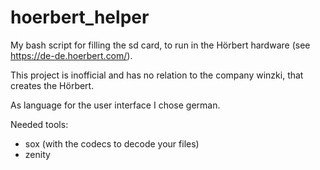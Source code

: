 # hoerbert_helper
My bash script for filling the sd card, to run in the Hörbert hardware (see https://de-de.hoerbert.com/).

This project is inofficial and has no relation to the company winzki, that creates the Hörbert.

As language for the user interface I chose german.

Needed tools:
* sox (with the codecs to decode your files)
* zenity
